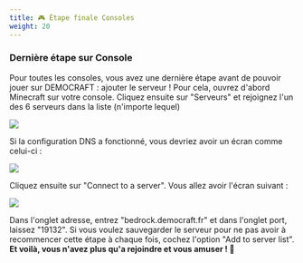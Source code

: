 ```yaml
---
title: 🎮 Étape finale Consoles
weight: 20
---
```



### **Dernière étape sur Console**

Pour toutes les consoles, vous avez une dernière étape avant de pouvoir jouer sur DEMOCRAFT : ajouter le serveur !
Pour cela, ouvrez d'abord Minecraft sur votre console. Cliquez ensuite sur "Serveurs" et rejoignez l'un des 6 serveurs dans la liste (n'importe lequel)

![](https://us-east-1.tixte.net/uploads/cdn.democraft.fr/console1.png)

Si la configuration DNS a fonctionné, vous devriez avoir un écran comme celui-ci :

![](https://us-east-1.tixte.net/uploads/cdn.democraft.fr/console2.png)

Cliquez ensuite sur "Connect to a server". Vous allez avoir l'écran suivant :

![](https://us-east-1.tixte.net/uploads/cdn.democraft.fr/console3.png)

Dans l'onglet adresse, entrez "bedrock.democraft.fr" et dans l'onglet port, laissez "19132". Si vous voulez sauvegarder le serveur pour ne pas avoir à recommencer cette étape à chaque fois, cochez l'option "Add to server list". **Et voilà, vous n'avez plus qu'a rejoindre et vous amuser ! 🥳**
